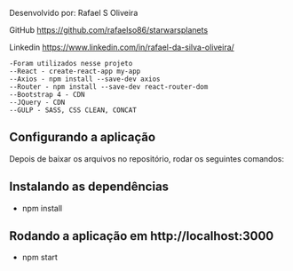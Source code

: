 Desenvolvido por: Rafael S Oliveira

GitHub https://github.com/rafaelso86/starwarsplanets

Linkedin https://www.linkedin.com/in/rafael-da-silva-oliveira/

    -Foram utilizados nesse projeto
    --React - create-react-app my-app
    --Axios - npm install --save-dev axios
    --Router - npm install --save-dev react-router-dom
    --Bootstrap 4 - CDN
    --JQuery - CDN
    --GULP - SASS, CSS CLEAN, CONCAT

## Configurando a aplicação

Depois de baixar os arquivos no repositório, rodar os seguintes comandos:

## Instalando as dependências

- npm install

## Rodando a aplicação em http://localhost:3000

- npm start